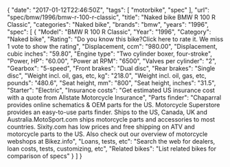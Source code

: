 {
    "date": "2017-01-12T22:46:50Z",
    "tags": [
        "motorbike",
        "spec"
    ],
    "url": "spec\/bmw\/1996\/bmw-r-100-r-classic",
    "title": "Naked bike BMW R 100 R Classic",
    "categories": "Naked bike",
    "brands": "bmw",
    "years": "1996",
    "spec": [
        {
            "Model": "BMW R 100 R Classic",
            "Year": "1996",
            "Category": "Naked bike",
            "Rating": "Do you know this bike?Click here to rate it. We miss 1 vote to show the rating",
            "Displacement, ccm": "980.00",
            "Displacement, cubic inches": "59.80",
            "Engine type": "Two cylinder boxer, four-stroke",
            "Power, HP": "60.00",
            "Power at RPM": "6500",
            "Valves per cylinder": "2",
            "Gearbox": "5-speed",
            "Front brakes": "Dual disc",
            "Rear brakes": "Single disc",
            "Weight incl. oil, gas, etc, kg": "218.0",
            "Weight incl. oil, gas, etc, pounds": "480.6",
            "Seat height, mm": "800",
            "Seat height, inches": "31.5",
            "Starter": "Electric",
            "Insurance costs": "Get estimated US insurance cost with a quote from Allstate Motorcycle Insurance",
            "Parts finder": "Chaparral provides online schematics & OEM parts for the US.   Motorcycle Superstore provides an easy-to-use parts finder. Ships to the US, Canada, UK and Australia.MotoSport.com ships motorcycle parts and accessories to most countries.    Sixity.com has low prices and free shipping on ATV and motorcycle parts to the US. Also check out our overview of motorcycle webshops at Bikez.info",
            "Loans, tests, etc": "Search the web for dealers, loan costs, tests, customizing, etc",
            "Related bikes": "List related bikes for comparison of specs"
        }
    ]
}
